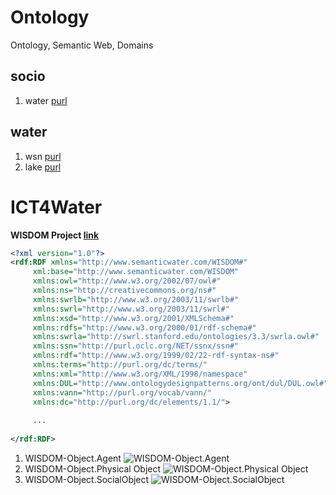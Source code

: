 # Ontology

Ontology, Semantic Web, Domains 

## socio

1. water [purl](http://purl.org/socio/water)

## water

1. wsn [purl](http://purl.org/water/wsn)
1. lake [purl](http://purl.org/water/lake)

# ICT4Water

**WISDOM Project [link](http://www.wisdom-project.eu)**

```xml
<?xml version="1.0"?>
<rdf:RDF xmlns="http://www.semanticwater.com/WISDOM#"
     xml:base="http://www.semanticwater.com/WISDOM"
     xmlns:owl="http://www.w3.org/2002/07/owl#"
     xmlns:ns="http://creativecommons.org/ns#"
     xmlns:swrlb="http://www.w3.org/2003/11/swrlb#"
     xmlns:swrl="http://www.w3.org/2003/11/swrl#"
     xmlns:xsd="http://www.w3.org/2001/XMLSchema#"
     xmlns:rdfs="http://www.w3.org/2000/01/rdf-schema#"
     xmlns:swrla="http://swrl.stanford.edu/ontologies/3.3/swrla.owl#"
     xmlns:ssn="http://purl.oclc.org/NET/ssnx/ssn#"
     xmlns:rdf="http://www.w3.org/1999/02/22-rdf-syntax-ns#"
     xmlns:terms="http://purl.org/dc/terms/"
     xmlns:xml="http://www.w3.org/XML/1998/namespace"
     xmlns:DUL="http://www.ontologydesignpatterns.org/ont/dul/DUL.owl#"
     xmlns:vann="http://purl.org/vocab/vann/"
     xmlns:dc="http://purl.org/dc/elements/1.1/">
     
     ...
     
</rdf:RDF>
```

1. WISDOM-Object.Agent
   ![WISDOM-Object.Agent](https://raw.githubusercontent.com/quanpan302/phd/master/ontology/water/SemanticWater/WISDOM-Object.Agent.png)
1. WISDOM-Object.Physical Object
   ![WISDOM-Object.Physical Object](https://raw.githubusercontent.com/quanpan302/phd/master/ontology/water/SemanticWater/WISDOM-Object.PhysicalObject.png)
1. WISDOM-Object.SocialObject
   ![WISDOM-Object.SocialObject](https://raw.githubusercontent.com/quanpan302/phd/master/ontology/water/SemanticWater/WISDOM-Object.SocialObject.png)
